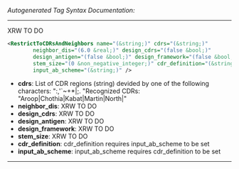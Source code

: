 _Autogenerated Tag Syntax Documentation:_

---
XRW TO DO

```xml
<RestrictToCDRsAndNeighbors name="(&string;)" cdrs="(&string;)"
        neighbor_dis="(6.0 &real;)" design_cdrs="(false &bool;)"
        design_antigen="(false &bool;)" design_framework="(false &bool;)"
        stem_size="(0 &non_negative_integer;)" cdr_definition="(&string;)"
        input_ab_scheme="(&string;)" />
```

-   **cdrs**: List of CDR regions (string) devided by one of the following characters: ":,'`~+*|;. "Recognized CDRs: "Aroop|Chothia|Kabat|Martin|North|"
-   **neighbor_dis**: XRW TO DO
-   **design_cdrs**: XRW TO DO
-   **design_antigen**: XRW TO DO
-   **design_framework**: XRW TO DO
-   **stem_size**: XRW TO DO
-   **cdr_definition**: cdr_definition requires input_ab_scheme to be set
-   **input_ab_scheme**: input_ab_scheme requires cdr_definition to be set

---
